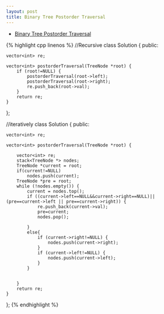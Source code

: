 ```yaml
---
layout: post
title: Binary Tree Postorder Traversal 
---
```


* [Binary Tree Postorder Traversal](https://oj.leetcode.com/problems/binary-tree-postorder-traversal/)

{% highlight cpp linenos %}
//Recursive
class Solution {
public:

    vector<int> re;
    
    vector<int> postorderTraversal(TreeNode *root) {
        if (root!=NULL) {
            postorderTraversal(root->left);
            postorderTraversal(root->right);
            re.push_back(root->val);
        }
        return re;
    }
};

//iteratively
class Solution {
public:
    
    vector<int> re;
    
    vector<int> postorderTraversal(TreeNode *root) {
        
        vector<int> re;
        stack<TreeNode *> nodes;
        TreeNode *current = root;
        if(current!=NULL)
            nodes.push(current);
        TreeNode *pre = root;
        while (!nodes.empty()) {
            current = nodes.top();
            if ((current->left==NULL&&current->right==NULL)||(pre==current->left || pre==current->right)) {
                re.push_back(current->val);
                pre=current;
                nodes.pop();
                
            }
            else{
                if (current->right!=NULL) {
                    nodes.push(current->right);
                }
                if (current->left!=NULL) {
                    nodes.push(current->left);
                }
            }
            
            
        }
        return re;
    }
};
{% endhighlight %}